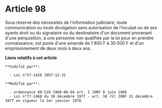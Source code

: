 # Article 98

Sous réserve des nécessités de l'information judiciaire, toute communication ou toute divulgation sans autorisation de
l'inculpé ou de ses ayants droit ou du signataire ou du destinataire d'un document provenant d'une perquisition, à une
personne non qualifiée par la loi pour en prendre connaissance, est punie d'une amende de 1 800 F à 30 000 F et d'un
emprisonnement de deux mois à deux ans.

**Liens relatifs à cet article**

	**Codifié par**:

	  - Loi n°57-1426 1957-12-31

	**Modifié par**:

	  - ordonnance 60-529 1960-06-04 art. 2 JORF 8 juin 1960
	  - Loi n°77-1468 du 30 décembre 1977 - art. 16 (V) JORF 31 décembre 1977 en vigueur le 1er janvier 1978
